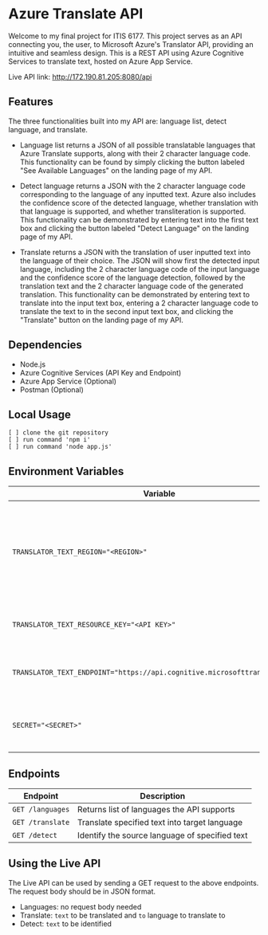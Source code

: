 # Azure Translate API

Welcome to my final project for ITIS 6177. This project serves as an API connecting you, the user, to Microsoft Azure's Translator API, providing an intuitive and seamless design. This is a REST API using Azure Cognitive Services to translate text, hosted on Azure App Service. 

Live API link: http://172.190.81.205:8080/api

## Features 

The three functionalities built into my API are: language list, detect language, and translate.

- Language list returns a JSON of all possible translatable languages that Azure Translate supports, along with their 2 character language code. This functionality can be found by simply clicking the button labeled "See Available Languages" on the landing page of my API.

- Detect language returns a JSON with the 2 character language code corresponding to the language of any inputted text. Azure also includes the confidence score of the detected language, whether translation with that language is supported, and whether transliteration is supported. This functionality can be demonstrated by entering text into the first text box and clicking the button labeled "Detect Language" on the landing page of my API.

- Translate returns a JSON with the translation of user inputted text into the language of their choice. The JSON will show first the detected input language, including the 2 character language code of the input language and the confidence score of the language detection, followed by the translation text and the 2 character language code of the generated translation. This functionality can be demonstrated by entering text to translate into the input text box, entering a 2 character language code to translate the text to in the second input text box, and clicking the "Translate" button on the landing page of my API.

## Dependencies 

- Node.js
- Azure Cognitive Services (API Key and Endpoint)
- Azure App Service (Optional)
- Postman (Optional)

## Local Usage

```
[ ] clone the git repository
[ ] run command 'npm i'
[ ] run command 'node app.js'
```  

## Environment Variables 

| Variable                            | Description                                                                           |
| ----------------------------------- | ------------------------------------------------------------------------------------- |
| `TRANSLATOR_TEXT_REGION="<REGION>"` | This is the region that used to translate the text. It should be in the format "region" e.g. "eastus" |
| `TRANSLATOR_TEXT_RESOURCE_KEY="<API KEY>"` | This is the API key to authenticate the user |
| `TRANSLATOR_TEXT_ENDPOINT="https://api.cognitive.microsofttranslator.com"` | This is the endpoint used to translate the text |
| `SECRET="<SECRET>"`                 | This is the secret key used to authenticate the user                          |



## Endpoints

| Endpoint             | Description                                     |
| -------------------- | ----------------------------------------------- |
| `GET /languages`     | Returns list of languages the API supports      |
| `GET /translate`     | Translate specified text into target language   |
| `GET /detect`        | Identify the source language of specified text  |

## Using the Live API

The Live API can be used by sending a GET request to the above endpoints. The request body should be in JSON format. 

- Languages: no request body needed
- Translate: ```text``` to be translated and ```to``` language to translate to
- Detect: ```text``` to be identified